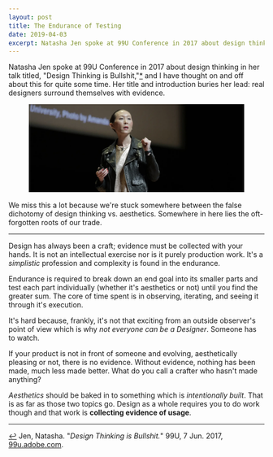 ```yaml
---
layout: post
title: The Endurance of Testing
date: 2019-04-03
excerpt: Natasha Jen spoke at 99U Conference in 2017 about design thinking in her talk titled,
---
```


Natasha Jen spoke at 99U Conference in 2017 about design thinking in her talk titled, <span class="cite">"Design Thinking is Bullshit,"<a href="#note-1" name="back-1">*</a></span> and I have thought on and off about this for quite some time. Her title and introduction buries her lead: real designers surround themselves with evidence.

<figure class="journal__image">
    <img src="/img/posts/040319-natasha.jpg" alt="Picture of Natasha speaking" />
</figure>

We miss this a lot because we're stuck somewhere between the false dichotomy of design thinking vs. aesthetics. Somewhere in here lies the oft-forgotten roots of our trade.

<hr class="--small" />

Design has always been a craft; evidence must be collected with your hands. It is not an intellectual exercise nor is it purely production work. It's a _simplistic_ profession and complexity is found in the  endurance.

Endurance is required to break down an end goal into its smaller parts and test each part individually (whether it's aesthetics or not) until you find the greater sum. The core of time spent is in observing, iterating, and seeing it through it's execution.

It's hard because, frankly, it's not that exciting from an outside observer's point of view which is why _not everyone can be a Designer_. Someone has to watch.

If your product is not in front of someone and evolving, aesthetically pleasing or not, there is no evidence. Without evidence, nothing has been made, much less made better. What do you call a crafter who hasn't made anything?

_Aesthetics_ should be baked in to something which is _intentionally built_. That is as far as those two topics go. Design as a whole requires you to do work though and that work is **collecting evidence of usage**.

<hr class="--small" />

<div class="citations">
    <p><a name="note-1" href="#back-1" class="citations-back">&#x21A9;</a> Jen, Natasha. "<em>Design Thinking is Bullshit.</em>" 99U, 7 Jun. 2017, <a href="https://99u.adobe.com/videos/55967/natasha-jen-design-thinking-is-bullshit">99u.adobe.com</a>. </p>
</div>